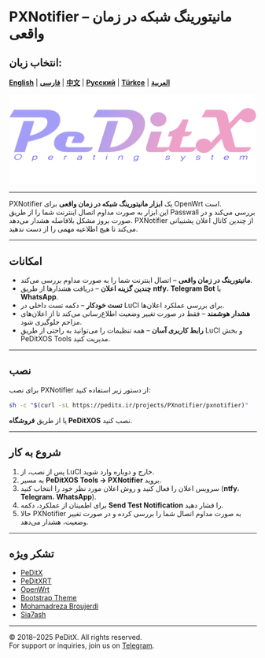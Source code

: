 # PXNotifier – مانیتورینگ شبکه در زمان واقعی

## انتخاب زبان:

[**English**](README.md) | [**فارسی**](README_fa.md) | [**中文**](README_zh.md) | [**Русский**](README_ru.md) | [**Türkçe**](README_tr.md) | [**العربية**](README_ar.md)

![PeDitX Banner](https://raw.githubusercontent.com/peditx/luci-theme-peditx/refs/heads/main/luasrc/brand.png)  

---

PXNotifier یک **ابزار مانیتورینگ شبکه در زمان واقعی** برای OpenWrt است.  
این ابزار به صورت مداوم اتصال اینترنت شما را از طریق Passwall بررسی می‌کند و در صورت بروز مشکل بلافاصله هشدار می‌دهد. PXNotifier از چندین کانال اعلان پشتیبانی می‌کند تا هیچ اطلاعیه مهمی را از دست ندهید.

---

## امکانات

- **مانیتورینگ در زمان واقعی** – اتصال اینترنت شما را به صورت مداوم بررسی می‌کند.  
- **چندین گزینه اعلان** – دریافت هشدارها از طریق **ntfy**، **Telegram Bot** یا **WhatsApp**.  
- **تست خودکار** – دکمه تست داخلی در LuCI برای بررسی عملکرد اعلان‌ها.  
- **هشدار هوشمند** – فقط در صورت تغییر وضعیت اطلاع‌رسانی می‌کند تا از اعلان‌های مزاحم جلوگیری شود.  
- **رابط کاربری آسان** – همه تنظیمات را می‌توانید به راحتی از طریق LuCI و بخش PeDitXOS Tools مدیریت کنید.

---

## نصب

برای نصب PXNotifier از دستور زیر استفاده کنید:

```sh
sh -c "$(curl -sL https://peditx.ir/projects/PXnotifier/pxnotifier)"
```

یا از طریق **فروشگاه PeDitXOS** نصب کنید.

---

## شروع به کار

1. پس از نصب، از LuCI خارج و دوباره وارد شوید.  
2. به مسیر **PeDitXOS Tools → PXNotifier** بروید.  
3. سرویس اعلان را فعال کنید و روش اعلان مورد نظر خود را انتخاب کنید (**ntfy**، **Telegram**، **WhatsApp**).  
4. برای اطمینان از عملکرد، دکمه **Send Test Notification** را فشار دهید.  
5. حالا PXNotifier به صورت مداوم اتصال شما را بررسی کرده و در صورت تغییر وضعیت، هشدار می‌دهد.

---

##  تشکر ویژه  

- [PeDitX](https://github.com/peditx)  
- [PeDitXRT](https://github.com/peditx/peditxrt)  
- [OpenWrt](https://github.com/openwrt)  
- [Bootstrap Theme](https://github.com/twbs/bootstrap)
- [Mohamadreza Broujerdi](https://t.me/MR13_B)
- [Sia7ash](https://github.com/Sia7ash)


---

© 2018–2025 PeDitX. All rights reserved.  
For support or inquiries, join us on [Telegram](https://t.me/peditx).  
